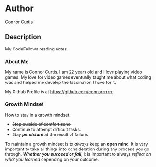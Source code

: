 # Author
Connor Curtis

## Description
My CodeFellows reading notes.

### About Me
My name is Connor Curtis. I am 22 years old and I love playing video games. My love for video games eventually taught me about what coding was and helped me develop the fascination I have for it.

My Github Profile is at https://github.com/connorrrrrrr
### Growth Mindset
How to stay in a growth mindset.
* ~~Step outside of comfort zone.~~
* Continue to attempt difficult tasks.
* Stay **_persistant_** at the result of failure.

To maintain a growth mindset is to _always_ keep an **open mind**. It is very important to take all things into consideration during any process you go through. ***Whether you succeed or fail***, it is important to always _reflect on what you learned_ depending on your outcome.
